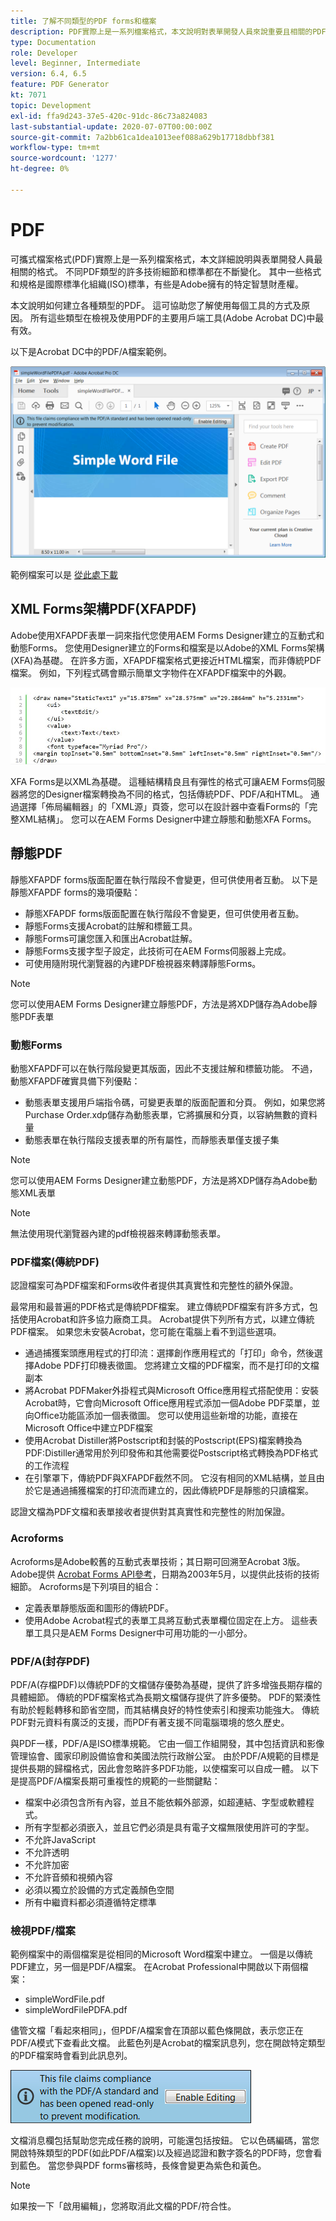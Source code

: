 ```yaml
---
title: 了解不同類型的PDF forms和檔案
description: PDF實際上是一系列檔案格式，本文說明對表單開發人員來說重要且相關的PDF類型。
type: Documentation
role: Developer
level: Beginner, Intermediate
version: 6.4, 6.5
feature: PDF Generator
kt: 7071
topic: Development
exl-id: ffa9d243-37e5-420c-91dc-86c73a824083
last-substantial-update: 2020-07-07T00:00:00Z
source-git-commit: 7a2bb61ca1dea1013eef088a629b17718dbbf381
workflow-type: tm+mt
source-wordcount: '1277'
ht-degree: 0%

---
```


# PDF

可攜式檔案格式(PDF)實際上是一系列檔案格式，本文詳細說明與表單開發人員最相關的格式。 不同PDF類型的許多技術細節和標準都在不斷變化。 其中一些格式和規格是國際標準化組織(ISO)標準，有些是Adobe擁有的特定智慧財產權。

本文說明如何建立各種類型的PDF。 這可協助您了解使用每個工具的方式及原因。 所有這些類型在檢視及使用PDF的主要用戶端工具(Adobe Acrobat DC)中最有效。

以下是Acrobat DC中的PDF/A檔案範例。

![Pdfa](assets/pdfa-file-in-acrobat.png)

範例檔案可以是 [從此處下載](assets/pdf-file-types.zip)

## XML Forms架構PDF(XFAPDF)

Adobe使用XFAPDF表單一詞來指代您使用AEM Forms Designer建立的互動式和動態Forms。 您使用Designer建立的Forms和檔案是以Adobe的XML Forms架構(XFA)為基礎。 在許多方面，XFAPDF檔案格式更接近HTML檔案，而非傳統PDF檔案。 例如，下列程式碼會顯示簡單文字物件在XFAPDF檔案中的外觀。

![文字欄位](assets/text-field.JPG)

XFA Forms是以XML為基礎。 這種結構精良且有彈性的格式可讓AEM Forms伺服器將您的Designer檔案轉換為不同的格式，包括傳統PDF、PDF/A和HTML。 通過選擇「佈局編輯器」的「XML源」頁簽，您可以在設計器中查看Forms的「完整XML結構」。 您可以在AEM Forms Designer中建立靜態和動態XFA Forms。

## 靜態PDF

靜態XFAPDF forms版面配置在執行階段不會變更，但可供使用者互動。 以下是靜態XFAPDF forms的幾項優點：

* 靜態XFAPDF forms版面配置在執行階段不會變更，但可供使用者互動。
* 靜態Forms支援Acrobat的註解和標籤工具。
* 靜態Forms可讓您匯入和匯出Acrobat註解。
* 靜態Forms支援字型子設定，此技術可在AEM Forms伺服器上完成。
* 可使用隨附現代瀏覽器的內建PDF檢視器來轉譯靜態Forms。

>[!NOTE]
>
> 您可以使用AEM Forms Designer建立靜態PDF，方法是將XDP儲存為Adobe靜態PDF表單



### 動態Forms

動態XFAPDF可以在執行階段變更其版面，因此不支援註解和標籤功能。 不過，動態XFAPDF確實具備下列優點：

* 動態表單支援用戶端指令碼，可變更表單的版面配置和分頁。 例如，如果您將Purchase Order.xdp儲存為動態表單，它將擴展和分頁，以容納無數的資料量
* 動態表單在執行階段支援表單的所有屬性，而靜態表單僅支援子集

>[!NOTE]
>
> 您可以使用AEM Forms Designer建立動態PDF，方法是將XDP儲存為Adobe動態XML表單

>[!NOTE]
>
> 無法使用現代瀏覽器內建的pdf檢視器來轉譯動態表單。

### PDF檔案(傳統PDF)

認證檔案可為PDF檔案和Forms收件者提供其真實性和完整性的額外保證。

最常用和最普遍的PDF格式是傳統PDF檔案。 建立傳統PDF檔案有許多方式，包括使用Acrobat和許多協力廠商工具。 Acrobat提供下列所有方式，以建立傳統PDF檔案。 如果您未安裝Acrobat，您可能在電腦上看不到這些選項。

* 通過捕獲案頭應用程式的打印流：選擇創作應用程式的「打印」命令，然後選擇Adobe PDF打印機表徵圖。 您將建立文檔的PDF檔案，而不是打印的文檔副本
* 將Acrobat PDFMaker外掛程式與Microsoft Office應用程式搭配使用：安裝Acrobat時，它會向Microsoft Office應用程式添加一個Adobe PDF菜單，並向Office功能區添加一個表徵圖。 您可以使用這些新增的功能，直接在Microsoft Office中建立PDF檔案
* 使用Acrobat Distiller將Postscript和封裝的Postscript(EPS)檔案轉換為PDF:Distiller通常用於列印發佈和其他需要從Postscript格式轉換為PDF格式的工作流程
* 在引擎罩下，傳統PDF與XFAPDF截然不同。 它沒有相同的XML結構，並且由於它是通過捕獲檔案的打印流而建立的，因此傳統PDF是靜態的只讀檔案。

認證文檔為PDF文檔和表單接收者提供對其真實性和完整性的附加保證。

### Acroforms

Acroforms是Adobe較舊的互動式表單技術；其日期可回溯至Acrobat 3版。 Adobe提供 [Acrobat Forms API參考](assets/FormsAPIReference.pdf)，日期為2003年5月，以提供此技術的技術細節。 Acroforms是下列項目的組合：

* 定義表單靜態版面和圖形的傳統PDF。
* 使用Adobe Acrobat程式的表單工具將互動式表單欄位固定在上方。 這些表單工具只是AEM Forms Designer中可用功能的一小部分。

### PDF/A(封存PDF)

PDF/A(存檔PDF)以傳統PDF的文檔儲存優勢為基礎，提供了許多增強長期存檔的具體細節。 傳統的PDF檔案格式為長期文檔儲存提供了許多優勢。 PDF的緊湊性有助於輕鬆轉移和節省空間，而其結構良好的特性使索引和搜索功能強大。 傳統PDF對元資料有廣泛的支援，而PDF有著支援不同電腦環境的悠久歷史。

與PDF一樣，PDF/A是ISO標準規範。 它由一個工作組開發，其中包括資訊和影像管理協會、國家印刷設備協會和美國法院行政辦公室。 由於PDF/A規範的目標是提供長期的歸檔格式，因此會忽略許多PDF功能，以使檔案可以自成一體。 以下是提高PDF/A檔案長期可重複性的規範的一些關鍵點：

* 檔案中必須包含所有內容，並且不能依賴外部源，如超連結、字型或軟體程式。
* 所有字型都必須嵌入，並且它們必須是具有電子文檔無限使用許可的字型。
* 不允許JavaScript
* 不允許透明
* 不允許加密
* 不允許音頻和視頻內容
* 必須以獨立於設備的方式定義顏色空間
* 所有中繼資料都必須遵循特定標準

### 檢視PDF/檔案

範例檔案中的兩個檔案是從相同的Microsoft Word檔案中建立。 一個是以傳統PDF建立，另一個是PDF/A檔案。 在Acrobat Professional中開啟以下兩個檔案：

* simpleWordFile.pdf
* simpleWordFilePDFA.pdf

儘管文檔「看起來相同」，但PDF/A檔案會在頂部以藍色條開啟，表示您正在PDF/A模式下查看此文檔。 此藍色列是Acrobat的檔案訊息列，您在開啟特定類型的PDF檔案時會看到此訊息列。

![Pdf-img](assets/pdfa-message.png)

文檔消息欄包括幫助您完成任務的說明，可能還包括按鈕。 它以色碼編碼，當您開啟特殊類型的PDF(如此PDF/A檔案)以及經過認證和數字簽名的PDF時，您會看到藍色。 當您參與PDF forms審核時，長條會變更為紫色和黃色。

>[!NOTE]
>
> 如果按一下「啟用編輯」，您將取消此文檔的PDF/符合性。
